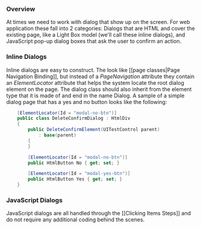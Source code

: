 ### Overview

At times we need to work with dialog that show up on the screen. For web application these fall into 2 categories: Dialogs that are HTML and cover the existing page, like a Light Box model (we'll call these inline dialogs), and JavaScript pop-up dialog boxes that ask the user to confirm an action.

### Inline Dialogs

Inline dialogs are easy to construct. The look like [[page classes|Page Navigation Binding]], but instead of a *PageNavigation* attribute they contain an *ElementLocator* attribute that helps the system locate the root dialog element on the page. The dialog class should also inherit from the element type that it is made of and end in the name Dialog. A sample of a simple dialog page that has a yes and no button looks like the following:

```C#
	[ElementLocator(Id = "modal-no-btn")]
	public class DeleteConfirmDialog : HtmlDiv
	{
		public DeleteConfirmElement(UITestControl parent)
			: base(parent)
		{
		}

		[ElementLocator(Id = "modal-no-btn")]
		public HtmlButton No { get; set; }

		[ElementLocator(Id = "modal-yes-btn")]
		public HtmlButton Yes { get; set; }
	}
``` 

### JavaScript Dialogs

JavaScript dialogs are all handled through the [[Clicking Items Steps]] and do not require any additional coding behind the scenes.